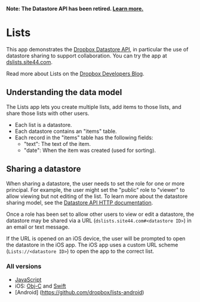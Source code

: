 **Note: The Datastore API has been retired. [Learn more.](https://blogs.dropbox.com/developers/2015/04/deprecating-the-sync-and-datastore-apis/)**

# Lists

This app demonstrates the [Dropbox Datastore API](https://www.dropbox.com/developers/datastore), in particular the use of datastore sharing to support collaboration. You can try the app at [dslists.site44.com](https://dslists.site44.com).

Read more about Lists on the [Dropbox Developers Blog](https://www.dropbox.com/developers/blog/108/new-lists-sample-app).

## Understanding the data model

The Lists app lets you create multiple lists, add items to those lists, and share those lists with other users.

* Each list is a datastore.
* Each datastore contains an "items" table.
* Each record in the "items" table has the following fields:
  * "text": The text of the item.
  * "date": When the item was created (used for sorting).

## Sharing a datastore

When sharing a datastore, the user needs to set the role for one or more principal. For example, the user might set the "public" role to "viewer" to allow viewing but not editing of the list. To learn more about the datastore sharing model, see the [Datastore API HTTP documentation](https://www.dropbox.com/developers/datastore/docs/http#general).

Once a role has been set to allow other users to view or edit a datastore, the datastore may be shared via a URL (`dslists.site44.com#<datastore ID>`) in an email or text message.

If the URL is opened on an iOS device, the user will be prompted to open the datastore in the iOS app. The iOS app uses a custom URL scheme (`Lists://<datastore ID>`) to open the app to the correct list.

### All versions

* [JavaScript](https://github.com/dropbox/lists-js)
* iOS: [Obj-C](https://github.com/dropbox/lists-ios) and [Swift](https://github.com/dropbox/lists-swift)
* [Android] (https://github.com/dropbox/lists-android)
